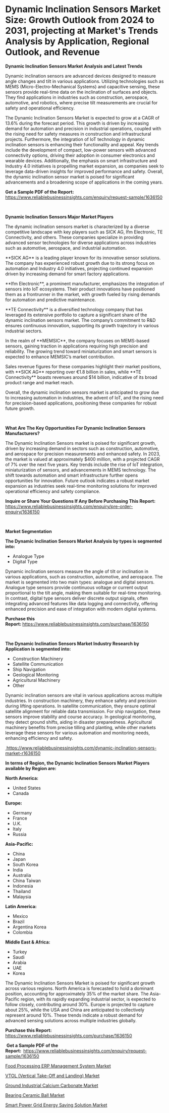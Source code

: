 <p><h1>Dynamic Inclination Sensors Market Size: Growth Outlook from 2024 to 2031, projecting at Market's Trends Analysis by Application, Regional Outlook, and Revenue</h1></p><p><strong>Dynamic Inclination Sensors Market Analysis and Latest Trends</strong></p>
<p><p>Dynamic inclination sensors are advanced devices designed to measure angle changes and tilt in various applications. Utilizing technologies such as MEMS (Micro-Electro-Mechanical Systems) and capacitive sensing, these sensors provide real-time data on the inclination of surfaces and objects. They find applications in industries such as construction, aerospace, automotive, and robotics, where precise tilt measurements are crucial for safety and operational efficiency.</p><p>The Dynamic Inclination Sensors Market is expected to grow at a CAGR of 13.6% during the forecast period. This growth is driven by increasing demand for automation and precision in industrial operations, coupled with the rising need for safety measures in construction and infrastructural projects. Furthermore, the integration of IoT technology in dynamic inclination sensors is enhancing their functionality and appeal. Key trends include the development of compact, low-power sensors with advanced connectivity options, driving their adoption in consumer electronics and wearable devices. Additionally, the emphasis on smart infrastructure and Industry 4.0 initiatives is propelling market expansion, as companies seek to leverage data-driven insights for improved performance and safety. Overall, the dynamic inclination sensor market is poised for significant advancements and a broadening scope of applications in the coming years.</p></p>
<p><strong>Get a Sample PDF of the Report:&nbsp;</strong> <a href="https://www.reliablebusinessinsights.com/enquiry/request-sample/1636150?utm_campaign=1873&utm_medium=2&utm_source=Github&utm_content=ia&utm_term=07122024&utm_id=dynamic-inclination-sensors">https://www.reliablebusinessinsights.com/enquiry/request-sample/1636150</a></p>
<p>&nbsp;</p>
<p><strong>Dynamic Inclination Sensors Major Market Players</strong></p>
<p><p>The dynamic inclination sensors market is characterized by a diverse competitive landscape with key players such as SICK AG, Ifm Electronic, TE Connectivity, and others. These companies specialize in providing advanced sensor technologies for diverse applications across industries such as automotive, aerospace, and industrial automation.</p><p>**SICK AG** is a leading player known for its innovative sensor solutions. The company has experienced robust growth due to its strong focus on automation and Industry 4.0 initiatives, projecting continued expansion driven by increasing demand for smart factory applications.</p><p>**Ifm Electronic**, a prominent manufacturer, emphasizes the integration of sensors into IoT ecosystems. Their product innovations have positioned them as a frontrunner in the market, with growth fueled by rising demands for automation and predictive maintenance.</p><p>**TE Connectivity** is a diversified technology company that has leveraged its extensive portfolio to capture a significant share of the dynamic inclination sensors market. The company’s commitment to R&D ensures continuous innovation, supporting its growth trajectory in various industrial sectors.</p><p>In the realm of **MEMSIC**, the company focuses on MEMS-based sensors, gaining traction in applications requiring high precision and reliability. The growing trend toward miniaturization and smart sensors is expected to enhance MEMSIC’s market contribution.</p><p>Sales revenue figures for these companies highlight their market positions, with **SICK AG** reporting over €1.8 billion in sales, while **TE Connectivity** boasts revenues around $14 billion, indicative of its broad product range and market reach.</p><p>Overall, the dynamic inclination sensors market is anticipated to grow due to increasing automation in industries, the advent of IoT, and the rising need for precision-based applications, positioning these companies for robust future growth.</p></p>
<p>&nbsp;</p>
<p><strong>What Are The Key Opportunities For Dynamic Inclination Sensors Manufacturers?</strong></p>
<p><p>The Dynamic Inclination Sensors market is poised for significant growth, driven by increasing demand in sectors such as construction, automotive, and aerospace for precision measurements and enhanced safety. In 2023, the market is valued at approximately $400 million, with a projected CAGR of 7% over the next five years. Key trends include the rise of IoT integration, miniaturization of sensors, and advancements in MEMS technology. The shift towards automation and smart infrastructure further opens opportunities for innovation. Future outlook indicates a robust market expansion as industries seek real-time monitoring solutions for improved operational efficiency and safety compliance.</p></p>
<p><strong>Inquire or Share Your Questions If Any Before Purchasing This Report:</strong> <a href="https://www.reliablebusinessinsights.com/enquiry/pre-order-enquiry/1636150?utm_campaign=1873&utm_medium=2&utm_source=Github&utm_content=ia&utm_term=07122024&utm_id=dynamic-inclination-sensors">https://www.reliablebusinessinsights.com/enquiry/pre-order-enquiry/1636150</a></p>
<p>&nbsp;</p>
<p><strong>Market Segmentation</strong></p>
<p><strong>The Dynamic Inclination Sensors Market Analysis by types is segmented into:</strong></p>
<p><ul><li>Analogue Type</li><li>Digital Type</li></ul></p>
<p><p>Dynamic inclination sensors measure the angle of tilt or inclination in various applications, such as construction, automotive, and aerospace. The market is segmented into two main types: analogue and digital sensors. Analogue type sensors provide continuous voltage or current output proportional to the tilt angle, making them suitable for real-time monitoring. In contrast, digital type sensors deliver discrete output signals, often integrating advanced features like data logging and connectivity, offering enhanced precision and ease of integration with modern digital systems.</p></p>
<p><strong>Purchase this Report:&nbsp;</strong><a href="https://www.reliablebusinessinsights.com/purchase/1636150?utm_campaign=1873&utm_medium=2&utm_source=Github&utm_content=ia&utm_term=07122024&utm_id=dynamic-inclination-sensors">https://www.reliablebusinessinsights.com/purchase/1636150</a></p>
<p>&nbsp;</p>
<p><strong>The Dynamic Inclination Sensors Market Industry Research by Application is segmented into:</strong></p>
<p><ul><li>Construction Machinery</li><li>Satellite Communication</li><li>Ship Navigation</li><li>Geological Monitoring</li><li>Agricultural Machinery</li><li>Other</li></ul></p>
<p><p>Dynamic inclination sensors are vital in various applications across multiple industries. In construction machinery, they enhance safety and precision during lifting operations. In satellite communication, they ensure optimal satellite alignment for reliable data transmission. For ship navigation, these sensors improve stability and course accuracy. In geological monitoring, they detect ground shifts, aiding in disaster preparedness. Agricultural machinery benefits from precise tilling and planting, while other markets leverage these sensors for various automation and monitoring needs, enhancing efficiency and safety.</p></p>
<p><a href="https://www.reliablebusinessinsights.com/dynamic-inclination-sensors-market-r1636150?utm_campaign=1873&utm_medium=2&utm_source=Github&utm_content=ia&utm_term=07122024&utm_id=dynamic-inclination-sensors">&nbsp;https://www.reliablebusinessinsights.com/dynamic-inclination-sensors-market-r1636150</a></p>
<p><strong>In terms of Region, the Dynamic Inclination Sensors Market Players available by Region are:</strong></p>
<p>
    <p> <strong> North America: </strong>
        <ul>
            <li>United States</li>
            <li>Canada</li>
        </ul>
        </p> 
    <p> <strong> Europe: </strong>
        <ul>
            <li>Germany</li>
            <li>France</li>
            <li>U.K.</li>
            <li>Italy</li>
            <li>Russia</li>
        </ul>
        </p> 
    <p> <strong> Asia-Pacific: </strong>
        <ul>
            <li>China</li>
            <li>Japan</li>
            <li>South Korea</li>
            <li>India</li>
            <li>Australia</li>
            <li>China Taiwan</li>
            <li>Indonesia</li>
            <li>Thailand</li>
            <li>Malaysia</li>
        </ul>
        </p> 
    <p> <strong> Latin America: </strong>
        <ul>
            <li>Mexico</li>
            <li>Brazil</li>
            <li>Argentina Korea</li>
            <li>Colombia</li>
        </ul>
        </p> 
    <p> <strong> Middle East & Africa: </strong>
        <ul>
            <li>Turkey</li>
            <li>Saudi</li>
            <li>Arabia</li>
            <li>UAE</li>
            <li>Korea</li>
        </ul>
    </p>
    </p>
<p><p>The Dynamic Inclination Sensors Market is poised for significant growth across various regions. North America is forecasted to hold a dominant position, accounting for approximately 35% of the market share. The Asia-Pacific region, with its rapidly expanding industrial sector, is expected to follow closely, contributing around 30%. Europe is projected to capture about 25%, while the USA and China are anticipated to collectively represent around 10%. These trends indicate a robust demand for advanced sensing solutions across multiple industries globally.</p></p>
<p><strong>Purchase this Report: </strong><a href="https://www.reliablebusinessinsights.com/purchase/1636150?utm_campaign=1873&utm_medium=2&utm_source=Github&utm_content=ia&utm_term=07122024&utm_id=dynamic-inclination-sensors">https://www.reliablebusinessinsights.com/purchase/1636150</a></p>
<p>&nbsp;<strong>Get a Sample PDF of the Report:&nbsp;&nbsp;</strong><a href="https://www.reliablebusinessinsights.com/enquiry/request-sample/1636150?utm_campaign=1873&utm_medium=2&utm_source=Github&utm_content=ia&utm_term=07122024&utm_id=dynamic-inclination-sensors">https://www.reliablebusinessinsights.com/enquiry/request-sample/1636150</a></p>
<p><strong></strong></p>
<p><p><a href="https://www.linkedin.com/pulse/food-processing-erp-management-system-market-report-competitive-bg4je?utm_campaign=1873&utm_medium=2&utm_source=Github&utm_content=ia&utm_term=07122024&utm_id=dynamic-inclination-sensors">Food Processing ERP Management System Market</a></p><p><a href="https://www.linkedin.com/pulse/t-insight-dial-ziosf?utm_campaign=1873&utm_medium=2&utm_source=Github&utm_content=ia&utm_term=07122024&utm_id=dynamic-inclination-sensors">VTOL (Vertical Take-Off and Landing) Market</a></p><p><a href="https://issuu.com/reportprime-2/docs/ground-industrial-calcium-carbonate-market-size-20?utm_campaign=1873&utm_medium=2&utm_source=Github&utm_content=ia&utm_term=07122024&utm_id=dynamic-inclination-sensors">Ground Industrial Calcium Carbonate Market</a></p><p><a href="https://issuu.com/reportprime-2/docs/bearing-ceramic-ball-market-size-2030.pptx?utm_campaign=1873&utm_medium=2&utm_source=Github&utm_content=ia&utm_term=07122024&utm_id=dynamic-inclination-sensors">Bearing Ceramic Ball Market</a></p><p><a href="https://www.linkedin.com/pulse/growth-opportunities-challenges-smart-power-grid-energy-saving-qjmbe?utm_campaign=1873&utm_medium=2&utm_source=Github&utm_content=ia&utm_term=07122024&utm_id=dynamic-inclination-sensors">Smart Power Grid Energy Saving Solution Market</a></p></p>